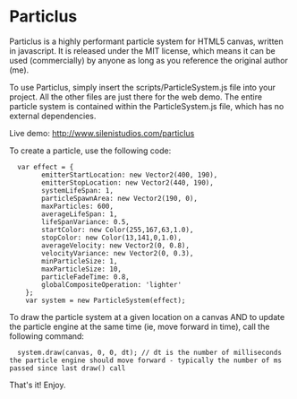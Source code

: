 Particlus
=========

Particlus is a highly performant particle system for HTML5 canvas, written in javascript. It is released under the MIT license, which means it can be used (commercially) by anyone as long as you reference the original author (me).

To use Particlus, simply insert the scripts/ParticleSystem.js file into your project. All the other files are just there for the web demo. The entire particle system is contained within the ParticleSystem.js file, which has no external dependencies.

Live demo: http://www.silenistudios.com/particlus

To create a particle, use the following code:

```
  var effect = {
		emitterStartLocation: new Vector2(400, 190),
		emitterStopLocation: new Vector2(440, 190),
		systemLifeSpan: 1,
		particleSpawnArea: new Vector2(190, 0),
		maxParticles: 600,
		averageLifeSpan: 1,
		lifeSpanVariance: 0.5,
		startColor: new Color(255,167,63,1.0),
		stopColor: new Color(13,141,0,1.0),
		averageVelocity: new Vector2(0, 0.8),
		velocityVariance: new Vector2(0, 0.3),
		minParticleSize: 1,
		maxParticleSize: 10,
		particleFadeTime: 0.8,
		globalCompositeOperation: 'lighter'
	};
	var system = new ParticleSystem(effect);
```

To draw the particle system at a given location on a canvas AND to update the particle engine at the same time (ie, move forward in time), call the following command:
  
```
  system.draw(canvas, 0, 0, dt); // dt is the number of milliseconds the particle engine should move forward - typically the number of ms passed since last draw() call
```

That's it! Enjoy.